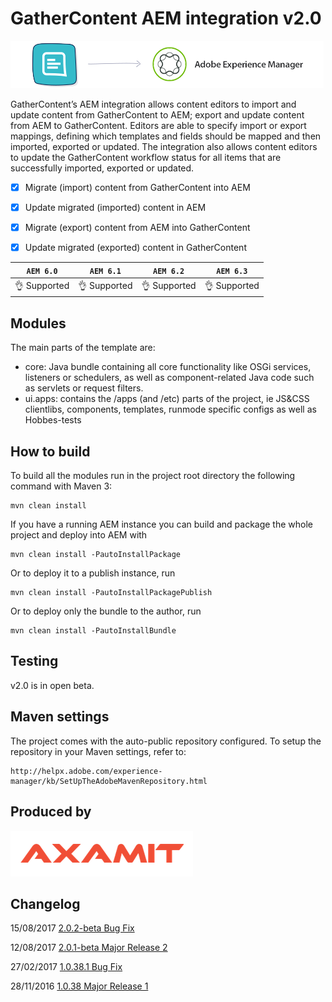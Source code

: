 # GatherContent AEM integration v2.0
[![Image of Integration](https://github.com/AntoniBertel/GatherContentAssets/blob/master/GC-AEM.png)](https://gathercontent.com/)

GatherContent’s AEM integration allows content editors to import and update content from GatherContent to AEM; export and update content from AEM to GatherContent. Editors are able to specify import or export mappings, defining which templates and fields should be mapped and then imported, exported or updated. The integration also allows content editors to update the GatherContent workflow status for all items that are successfully imported, exported or updated.

- [x] Migrate (import) content from GatherContent into AEM
- [x] Update migrated (imported) content in AEM
- [x] Migrate (export) content from AEM into GatherContent
- [x] Update migrated (exported) content in GatherContent


|  **`AEM 6.0`**   |  **`AEM 6.1`** | **`AEM 6.2`** | **`AEM 6.3`** |
|-------------------|----------------------|------------------|------------------|
|:ok_hand: Supported |:ok_hand: Supported |:ok_hand: Supported |:ok_hand: Supported |

## Modules

The main parts of the template are:

* core: Java bundle containing all core functionality like OSGi services, listeners or schedulers, as well as component-related Java code such as servlets or request filters.
* ui.apps: contains the /apps (and /etc) parts of the project, ie JS&CSS clientlibs, components, templates, runmode specific configs as well as Hobbes-tests

## How to build

To build all the modules run in the project root directory the following command with Maven 3:

    mvn clean install

If you have a running AEM instance you can build and package the whole project and deploy into AEM with  

    mvn clean install -PautoInstallPackage
    
Or to deploy it to a publish instance, run

    mvn clean install -PautoInstallPackagePublish
    
Or to deploy only the bundle to the author, run

    mvn clean install -PautoInstallBundle

## Testing

v2.0 is in open beta.

## Maven settings

The project comes with the auto-public repository configured. To setup the repository in your Maven settings, refer to:

    http://helpx.adobe.com/experience-manager/kb/SetUpTheAdobeMavenRepository.html
    
## Produced by
[![Axamit](https://github.com/AntoniBertel/GatherContentAssets/blob/master/Axamit.png)](https://axamit.com/)

## Changelog
15/08/2017 [2.0.2-beta Bug Fix](https://github.com/axamit/gathercontent-aem-integration/releases/tag/2.0.2-beta "Package attached")

12/08/2017 [2.0.1-beta Major Release 2](https://github.com/axamit/gathercontent-aem-integration/releases/tag/2.0.1-beta "Package attached")

27/02/2017 [1.0.38.1 Bug Fix](https://github.com/axamit/gathercontent-aem-integration/releases/tag/1.0.38.1 "Package attached")

28/11/2016 [1.0.38 Major Release 1](https://github.com/axamit/gathercontent-aem-integration/releases/tag/1.0.38 "Package attached")
